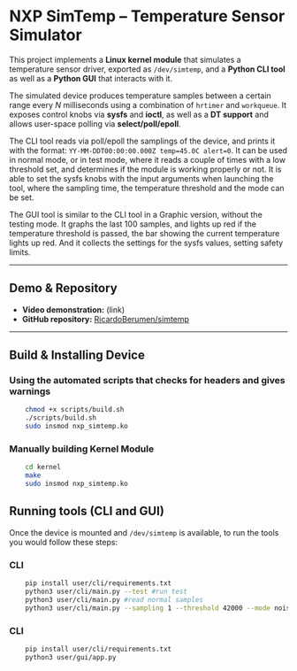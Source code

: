 # NXP SimTemp – Temperature Sensor Simulator

This project implements a **Linux kernel module** that simulates a temperature sensor driver,
exported as `/dev/simtemp`, and a **Python CLI tool** as well as a **Python GUI** that interacts with it.

The simulated device produces temperature samples between a certain range every *N* milliseconds using a
combination of `hrtimer` and `workqueue`. It exposes control knobs via **sysfs** and **ioctl**, as well as a **DT support** and allows
user-space polling via **select/poll/epoll**.

The CLI tool reads via poll/epoll the samplings of the device, and prints it with the format: `YY-MM-DDT00:00:00.000Z temp=45.0C alert=0`.
It can be used in normal mode, or in test mode, where it reads a couple of times with a low threshold set, and determines if the module is 
working properly or not.
It is able to set the sysfs knobs with the input arguments when launching the tool, where the sampling time, the temperature threshold and 
the mode can be set.

The GUI tool is similar to the CLI tool in a Graphic version, without the testing mode. It graphs the last 100 samples, and lights up red 
if the temperature threshold is passed, the bar showing the current temperature lights up red. And it collects the settings for the sysfs 
values, setting safety limits.

---

## Demo & Repository

- **Video demonstration:** (link)
- **GitHub repository:** [RicardoBerumen/simtemp](https://github.com/RicardoBerumen/simtemp)  

---

## Build & Installing Device


### Using the automated scripts that checks for headers and gives warnings
```bash
    chmod +x scripts/build.sh
    ./scripts/build.sh
    sudo insmod nxp_simtemp.ko
```

### Manually building Kernel Module
```bash
    cd kernel
    make
    sudo insmod nxp_simtemp.ko
```

## Running tools (CLI and GUI)
Once the device is mounted and `/dev/simtemp` is available, to run the tools you would follow these steps:

### CLI
```bash
    pip install user/cli/requirements.txt
    python3 user/cli/main.py --test #run test
    python3 user/cli/main.py #read normal samples
    python3 user/cli/main.py --sampling 1 --threshold 42000 --mode noisy #change sysfs configs
```

### CLI
```bash
    pip install user/cli/requirements.txt
    python3 user/gui/app.py
```

